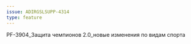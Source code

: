 ```yaml
---
issue: ADIRGSLSUPP-4314
type: feature
---
```

PF-3904_Защита чемпионов 2.0_новые изменения по видам спорта

